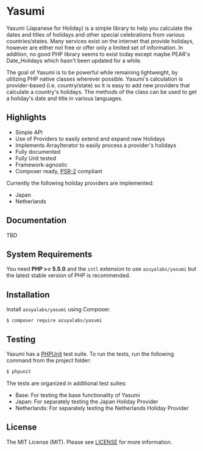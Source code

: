 Yasumi
==========

Yasumi (Japanese for Holiday) is a simple library to help you calculate the dates and titles of holidays and other 
special celebrations from various countries/states. Many services exist on the internet that provide holidays, however
are either not free or offer only a limited set of information. In addition, no good PHP library seems to exist today
except maybe PEAR's Date_Holidays which hasn't been updated for a while.

The goal of Yasumi is to be powerful while remaining lightweight, by utilizing PHP native classes wherever possible.
Yasumi's calculation is provider-based (i.e. country/state) so it is easy to add new providers that calculate a 
country's holidays. The methods of the class can be used to get a holiday's date and title in various languages.


Highlights
-------

* Simple API
* Use of Providers to easily extend and expand new Holidays
* Implements ArrayIterator to easily process a provider's holidays
* Fully documented
* Fully Unit tested
* Framework-agnostic
* Composer ready, [PSR-2] compliant

Currently the following holiday providers are implemented:

* Japan
* Netherlands

Documentation
-------

TBD


System Requirements
-------------------

You need **PHP >= 5.5.0** and the `intl` extension to use `azuyalabs/yasumi` but the latest stable 
version of PHP is recommended.


Installation
------------

Install `azuyalabs/yasumi` using Composer.

```
$ composer require azuyalabs/yasumi
```


Testing
-------

Yasumi has a [PHPUnit](https://phpunit.de/) test suite. To run the tests, run the following command from the project folder:

``` bash
$ phpunit
```

The tests are organized in additional test suites:

* Base: For testing the base functionality of Yasumi
* Japan: For separately testing the Japan Holiday Provider
* Netherlands: For separately testing the Netherlands Holiday Provider


License
-------

The MIT License (MIT). Please see [LICENSE](LICENSE) for more information.

[PSR-2]: http://www.php-fig.org/psr/psr-2/